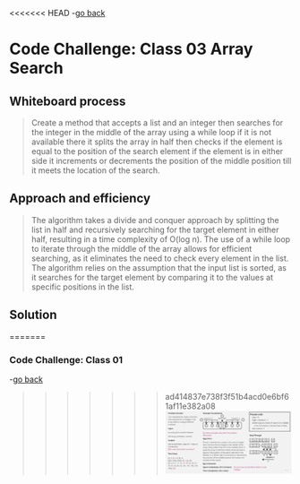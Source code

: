 <<<<<<< HEAD
-[go back](../README.md)
# Code Challenge: Class 03 Array Search

## Whiteboard process
> Create a method that accepts a list and an integer then searches for the integer in the middle of the array using a while loop if it is not available there it splits the array in half then checks if the element is equal to the position of the search element if the element is in either side it increments or decrements the position of the middle position till it meets the location of the search.

## Approach and efficiency
> The algorithm takes a divide and conquer approach by splitting the list in half and recursively searching for the target element in either half, resulting in a time complexity of O(log n).
> The use of a while loop to iterate through the middle of the array allows for efficient searching, as it eliminates the need to check every element in the list.
> The algorithm relies on the assumption that the input list is sorted, as it searches for the target element by comparing it to the values at specific positions in the list.

## Solution
=======
### Code Challenge: Class 01

-[go back](../README.md)
>>>>>>> ad414837e738f3f51b4acd0e6bf61af11e382a08
![alt text](./whiteboard3.jpg)